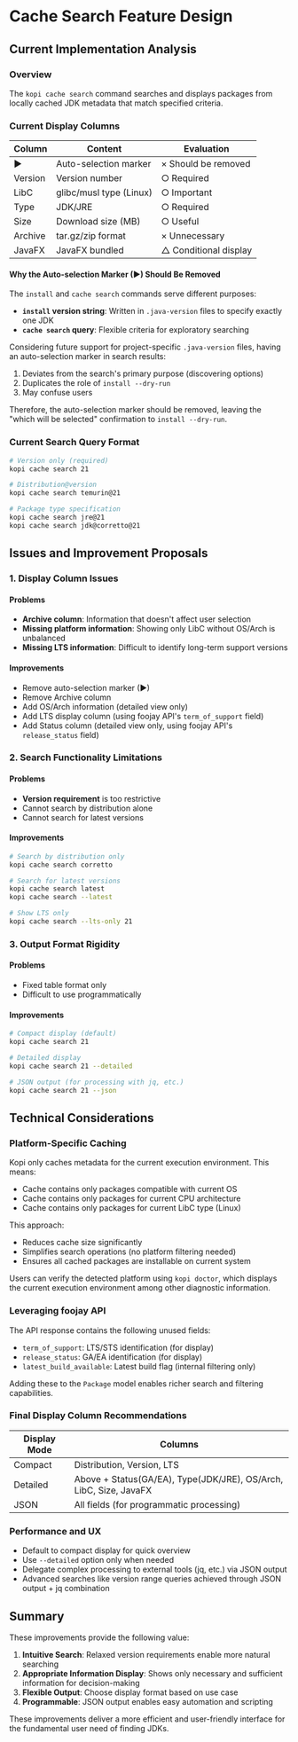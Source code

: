 # Cache Search Feature Design

## Current Implementation Analysis

### Overview
The `kopi cache search` command searches and displays packages from locally cached JDK metadata that match specified criteria.

### Current Display Columns
| Column | Content | Evaluation |
|--------|---------|------------|
| ► | Auto-selection marker | × Should be removed |
| Version | Version number | ○ Required |
| LibC | glibc/musl type (Linux) | ○ Important |
| Type | JDK/JRE | ○ Required |
| Size | Download size (MB) | ○ Useful |
| Archive | tar.gz/zip format | × Unnecessary |
| JavaFX | JavaFX bundled | △ Conditional display |

#### Why the Auto-selection Marker (►) Should Be Removed
The `install` and `cache search` commands serve different purposes:

- **`install` version string**: Written in `.java-version` files to specify exactly one JDK
- **`cache search` query**: Flexible criteria for exploratory searching

Considering future support for project-specific `.java-version` files, having an auto-selection marker in search results:
1. Deviates from the search's primary purpose (discovering options)
2. Duplicates the role of `install --dry-run`
3. May confuse users

Therefore, the auto-selection marker should be removed, leaving the "which will be selected" confirmation to `install --dry-run`.

### Current Search Query Format
```bash
# Version only (required)
kopi cache search 21

# Distribution@version
kopi cache search temurin@21

# Package type specification
kopi cache search jre@21
kopi cache search jdk@corretto@21
```

## Issues and Improvement Proposals

### 1. Display Column Issues

#### Problems
- **Archive column**: Information that doesn't affect user selection
- **Missing platform information**: Showing only LibC without OS/Arch is unbalanced
- **Missing LTS information**: Difficult to identify long-term support versions

#### Improvements
- Remove auto-selection marker (►)
- Remove Archive column
- Add OS/Arch information (detailed view only)
- Add LTS display column (using foojay API's `term_of_support` field)
- Add Status column (detailed view only, using foojay API's `release_status` field)

### 2. Search Functionality Limitations

#### Problems
- **Version requirement** is too restrictive
- Cannot search by distribution alone
- Cannot search for latest versions

#### Improvements
```bash
# Search by distribution only
kopi cache search corretto

# Search for latest versions
kopi cache search latest
kopi cache search --latest

# Show LTS only
kopi cache search --lts-only 21
```

### 3. Output Format Rigidity

#### Problems
- Fixed table format only
- Difficult to use programmatically

#### Improvements
```bash
# Compact display (default)
kopi cache search 21

# Detailed display
kopi cache search 21 --detailed

# JSON output (for processing with jq, etc.)
kopi cache search 21 --json
```


## Technical Considerations

### Platform-Specific Caching
Kopi only caches metadata for the current execution environment. This means:
- Cache contains only packages compatible with current OS
- Cache contains only packages for current CPU architecture
- Cache contains only packages for current LibC type (Linux)

This approach:
- Reduces cache size significantly
- Simplifies search operations (no platform filtering needed)
- Ensures all cached packages are installable on current system

Users can verify the detected platform using `kopi doctor`, which displays the current execution environment among other diagnostic information.

### Leveraging foojay API
The API response contains the following unused fields:
- `term_of_support`: LTS/STS identification (for display)
- `release_status`: GA/EA identification (for display)
- `latest_build_available`: Latest build flag (internal filtering only)

Adding these to the `Package` model enables richer search and filtering capabilities.

### Final Display Column Recommendations

| Display Mode | Columns |
|--------------|---------|
| Compact | Distribution, Version, LTS |
| Detailed | Above + Status(GA/EA), Type(JDK/JRE), OS/Arch, LibC, Size, JavaFX |
| JSON | All fields (for programmatic processing) |

### Performance and UX
- Default to compact display for quick overview
- Use `--detailed` option only when needed
- Delegate complex processing to external tools (jq, etc.) via JSON output
- Advanced searches like version range queries achieved through JSON output + jq combination

## Summary

These improvements provide the following value:

1. **Intuitive Search**: Relaxed version requirements enable more natural searching
2. **Appropriate Information Display**: Shows only necessary and sufficient information for decision-making
3. **Flexible Output**: Choose display format based on use case
4. **Programmable**: JSON output enables easy automation and scripting

These improvements deliver a more efficient and user-friendly interface for the fundamental user need of finding JDKs.